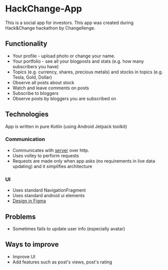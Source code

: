 # HackChange-App

This is a social app for investors. This app was created during Hack&Change hackathon by Changellenge.

## Functionality

- Your profile - upload photo or change your name.
- Your portfolio - see all your blogposts and stats (e.g. how many subscribers you have)
- Topics (e.g. currency, shares, precious metals) and stocks in topics (e.g. Tesla, Gold, Dollar)
- Observe all posts about stock
- Watch and leave comments on posts
- Subscribe to bloggers
- Observe posts by bloggers you are subscribed on

## Technologies

App is written in pure Kotlin (using Android Jetpack toolkit)

### Communication

- Communicates with [server](https://github.com/KennelTeam/HackChange-Server) over http.
- Uses volley to perform requests
- Requests are made only when app asks (no requirements in live data updating) and it simplifies architecture

### UI

- Uses standard NavigationFragment
- Uses standard android ui elements
- [Design in Figma](https://www.figma.com/file/OujJjGNyh0lr7c90OyACiR/Hack-%26-Change?node-id=0%3A1)

## Problems

- Sometimes fails to update user info (especially avatar)

## Ways to improve

- Improve UI
- Add features such as post's views, post's rating
